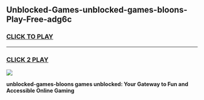 
## Unblocked-Games-unblocked-games-bloons-Play-Free-adg6c
<h3>
<a href="https://premium76.site?title=unblocked-games-bloons&ref=23A">CLICK TO PLAY</a></h3>
<hr>

<h3>
<a href="https://premium76.site?title=unblocked-games-bloons&ref=23A">CLICK 2 PLAY</a>
  
</h3>

<a href="https://premium76.site?title=unblocked-games-bloons&ref=23A"><img src="https://clearcache.store/games.png"></a>


**unblocked-games-bloons games unblocked: Your Gateway to Fun and Accessible Online Gaming**
